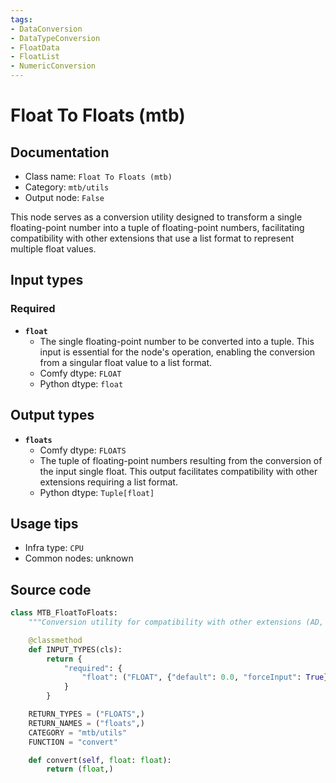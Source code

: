 ```yaml
---
tags:
- DataConversion
- DataTypeConversion
- FloatData
- FloatList
- NumericConversion
---
```


# Float To Floats (mtb)
## Documentation
- Class name: `Float To Floats (mtb)`
- Category: `mtb/utils`
- Output node: `False`

This node serves as a conversion utility designed to transform a single floating-point number into a tuple of floating-point numbers, facilitating compatibility with other extensions that use a list format to represent multiple float values.
## Input types
### Required
- **`float`**
    - The single floating-point number to be converted into a tuple. This input is essential for the node's operation, enabling the conversion from a singular float value to a list format.
    - Comfy dtype: `FLOAT`
    - Python dtype: `float`
## Output types
- **`floats`**
    - Comfy dtype: `FLOATS`
    - The tuple of floating-point numbers resulting from the conversion of the input single float. This output facilitates compatibility with other extensions requiring a list format.
    - Python dtype: `Tuple[float]`
## Usage tips
- Infra type: `CPU`
- Common nodes: unknown


## Source code
```python
class MTB_FloatToFloats:
    """Conversion utility for compatibility with other extensions (AD, IPA, Fitz are using FLOAT to represent list of floats.)"""

    @classmethod
    def INPUT_TYPES(cls):
        return {
            "required": {
                "float": ("FLOAT", {"default": 0.0, "forceInput": True}),
            }
        }

    RETURN_TYPES = ("FLOATS",)
    RETURN_NAMES = ("floats",)
    CATEGORY = "mtb/utils"
    FUNCTION = "convert"

    def convert(self, float: float):
        return (float,)

```
